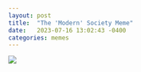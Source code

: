 ```yaml
---
layout: post
title:  "The 'Modern' Society Meme"
date:   2023-07-16 13:02:43 -0400
categories: memes
---
```

<img src="https://freespeechwars.s3.amazonaws.com/modern_society_meme.jpg"/>
